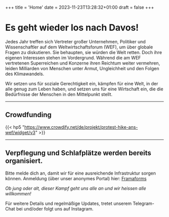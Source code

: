 +++
title = 'Home'
date = 2023-11-23T13:28:32+01:00
draft = false
+++
# Es geht wieder los nach Davos!

Jedes Jahr treffen sich Vertreter großer Unternehmen, Politiker und Wissenschaftler auf dem Weltwirtschaftsforum (WEF), um über globale Fragen zu diskutieren. Sie behaupten, sie würden die Welt retten. Doch ihre eigenen Interessen stehen im Vordergrund. Während die am WEF vertretenen Superreichen und Konzerne ihren Reichtum weiter vermehren, leiden Milliarden von Menschen unter Armut, Ungleichheit und den Folgen des Klimawandels. 

Wir setzen uns für soziale Gerechtigkeit ein, kämpfen für eine Welt, in der alle genug zum Leben haben, und setzen uns für eine Wirtschaft ein, die die Bedürfnisse der Menschen in den Mittelpunkt stellt.

---

## Crowdfunding
{{< hp5 "https://www.crowdify.net/de/projekt/protest-hike-ans-wef/widget/v3" >}}

---

## Verpflegung und Schlafplätze werden bereits organisiert. 

Bitte melde dich an, damit wir für eine ausreichende Infrastruktur sorgen können. Anmeldung (über unser anonymes Portal) hier: [Framaforms](https://framaforms.org/strike-wef-anmeldung-2024-strike-wef-registration-2024-1699460623)


*Ob jung oder alt, dieser Kampf geht uns alle an und wir heissen alle willkommen!*

Für weitere Details und regelmäßige Updates, tretet unserem Telegram-Chat bei und/oder folgt uns auf Instagram.



